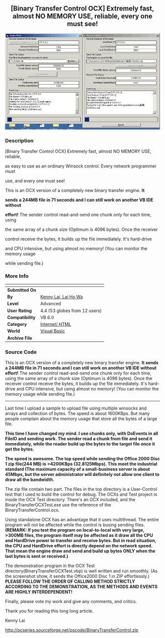 ﻿<div align="center">

## \[Binary Transfer Control OCX\] Extremely fast, almost NO MEMORY USE, reliable, every one must see\!

<img src="PIC20027822105530.gif">
</div>

### Description

<p>[Binary Transfer Control OCX] Extremely fast, almost NO MEMORY USE, reliable,

as easy to use as an ordinary Winsock control. Every network programmer must

use, and every one must see!</p>

<p>This is an OCX version of a completely new binary transfer engine. <b>It

sends a 244MB file in 71 seconds and I can still work on another VB IDE without

effort!</b> The sender control read-and-send one chunk only for each time, using

the same array of a chunk size (Optimum is 4096 bytes). Once the receiver

control receive the bytes, it builds up the file immediately. It's hard-drive

and CPU intensive, but using almost no memory! (You can monitor the memory usage

while sending file.)</p>
 
### More Info
 


<span>             |<span>
---                |---
**Submitted On**   |
**By**             |[Kenny Lai, Lai Ho Wa](https://github.com/Planet-Source-Code/PSCIndex/blob/master/ByAuthor/kenny-lai-lai-ho-wa.md)
**Level**          |Advanced
**User Rating**    |4.4 (53 globes from 12 users)
**Compatibility**  |VB 6\.0
**Category**       |[Internet/ HTML](https://github.com/Planet-Source-Code/PSCIndex/blob/master/ByCategory/internet-html__1-34.md)
**World**          |[Visual Basic](https://github.com/Planet-Source-Code/PSCIndex/blob/master/ByWorld/visual-basic.md)
**Archive File**   |[](https://github.com/Planet-Source-Code/kenny-lai-lai-ho-wa-binary-transfer-control-ocx-extremely-fast-almost-no-memory-use-reliab__1-36703/archive/master.zip)





### Source Code

<p>This is an OCX version of a completely new binary transfer engine. <b>It
sends a 244MB file in 71 seconds and I can still work on another VB IDE without
effort!</b> The sender control read-and-send one chunk only for each time, using
the same array of a chunk size (Optimum is 4096 bytes). Once the receiver
control receive the bytes, it builds up the file immediately. It's hard-drive
and CPU intensive, but using almost no memory! (You can monitor the memory usage
while sending file.)</p>
<hr>
<p>Last time I upload a sample to upload file using multiple winsocks and arrays
and collection of bytes. The speed is about 1600KBps. But many people complain
about the memory usage that store all the bytes of a large file.&nbsp;</p>
<p><b>This time I have changed my mind. I use chunks only, with DoEvents in all
FileIO and sending work. The sender read a chunk from file and send it
immediately, while the reader build up the bytes to the target file once it get
the bytes.</b></p>
<p><b>The speed is awesome. The top speed while sending the Office 2000 Disc 1
zip file(244 MB) is &gt;4200KBps (32.8125Mbps). This meet the industrial
standard (The maximum capacity of a small-business server is about 45Mbps, but
the server administrator will definitely not allow one client to draw all the
bandwidth.</b></p>
<p>The zip file contain two part. The files in the top directory is a
User-Control test that I used to build the control for debug. The OCXs and Test
project is inside the OCX Test directory. There's an OCX included, and the BinaryTransferOCXTest.exe
use the reference of the BinaryTransferControl.ocx.</p>
<p>Using standalone OCX has an advantage that it uses multithread. The entire
program will not be affected while the control is busing sending files. <b>(REMARK:
If you test the program on local-to-local with very large, &gt;300MB files, the
program itself may be affected as it draw all the CPU and HardDrive power to
transfer and receive bytes. But in read situation, the CPU and HardDrive effort
is directly depend on the network speed. That mean the engine draw and send and
build up bytes ONLY when the last bytes is sent or received.)</b></p>
<p>The demonstration program in the OCX Test directory(BinaryTransferOCXTest.vbp)
is well written and run smoothly. (As the screenshot show, it sends the
Office2000 Disc 1 in ZIP effortlessly.) <b>PLEASE FOLLOW THE ORDER OF CALLING
METHOD STRICTLY ACCORDING TO THE DEMONSTRATION, AS THE METHODS AND EVENTS ARE
HIGHLY INTERDEPENDENT!</b></p>
<p>Finally, please vote my work and give any comments, and critics.</p>
<p>Thank you for reading this long long article.</p>
<p>Kenny Lai</p>
<p><a href="http://pcseries.sourceforge.net/pscode/BinaryTransferControl.zip">http://pcseries.sourceforge.net/pscode/BinaryTransferControl.zip</a></p>

